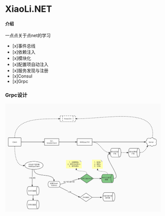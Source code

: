 # XiaoLi.NET

#### 介绍
一点点关于点net的学习
- [x]事件总线
- [x]依赖注入
- [x]模块化
- [x]配置项自动注入
- [x]服务发现与注册
- [x]Consul
- [x]Grpc

### Grpc设计
![输入图片说明](img/%E6%9C%AA%E5%91%BD%E5%90%8D%E6%96%87%E4%BB%B6.jpg)